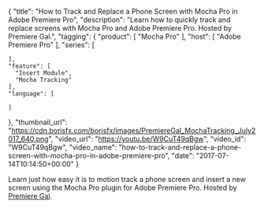 {
  "title": "How to Track and Replace a Phone Screen with Mocha Pro in Adobe Premiere Pro",
  "description": "Learn how to quickly track and replace screens with Mocha Pro and Adobe Premiere Pro. Hosted by Premiere Gal.",
  "tagging": {
    "product": [
      "Mocha Pro"
    ],
    "host": [
      "Adobe Premiere Pro"
    ],
    "series": [

    ],
    "feature": [
      "Insert Module",
      "Mocha Tracking"
    ],
    "language": [

    ]
  },
  "thumbnail_url": "https://cdn.borisfx.com/borisfx/images/PremiereGal_MochaTracking_July2017_640.png",
  "video_url": "https://youtu.be/W9CuT49qBgw",
  "video_id": "W9CuT49qBgw",
  "video_name": "how-to-track-and-replace-a-phone-screen-with-mocha-pro-in-adobe-premiere-pro",
  "date": "2017-07-14T10:14:50+00:00"
}

Learn just how easy it is to motion track a phone screen and insert a new screen using the Mocha Pro plugin for Adobe Premiere Pro. Hosted by [Premiere Gal](https://www.youtube.com/channel/UCaDZLsDEEBBJESXmmi-9m5w).

